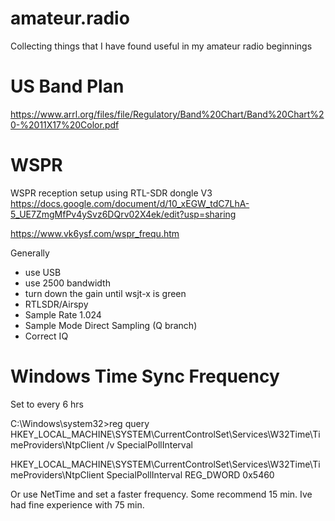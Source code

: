 # amateur.radio

Collecting things that I have found useful in my amateur radio beginnings

# US Band Plan

https://www.arrl.org/files/file/Regulatory/Band%20Chart/Band%20Chart%20-%2011X17%20Color.pdf

# WSPR

WSPR reception setup using RTL-SDR dongle V3 https://docs.google.com/document/d/10_xEGW_tdC7LhA-5_UE7ZmgMfPv4ySvz6DQrv02X4ek/edit?usp=sharing

https://www.vk6ysf.com/wspr_frequ.htm

Generally
* use USB 
* use 2500 bandwidth
* turn down the gain until wsjt-x is green
* RTLSDR/Airspy
* Sample Rate 1.024
* Sample Mode Direct Sampling (Q branch)
* Correct IQ


# Windows Time Sync Frequency 

Set to every 6 hrs

C:\Windows\system32>reg query HKEY_LOCAL_MACHINE\SYSTEM\CurrentControlSet\Services\W32Time\TimeProviders\NtpClient /v SpecialPollInterval

HKEY_LOCAL_MACHINE\SYSTEM\CurrentControlSet\Services\W32Time\TimeProviders\NtpClient
    SpecialPollInterval    REG_DWORD    0x5460

Or use NetTime and set a faster frequency.  Some recommend 15 min.  Ive had fine experience with 75 min.

